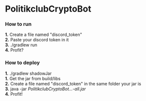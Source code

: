 # PolitikclubCryptoBot
### How to run
**1.** Create a file named "discord_token" <br>
**2.** Paste your discord token in it <br>
**3.** ./gradlew run <br>
**4.** Profit? <br>

### How to deploy
**1.** ./gradlew shadowJar <br>
**1.** Get the jar from build/libs <br>
**2.** Create a file named "discord_token" in the same folder your jar is <br>
**3.** java -jar _PolitikclubCryptoBot...-all.jar_ <br>
**4.** Profit! <br>
